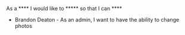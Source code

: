 As a **** I would like to ***** so that I can ****
* Brandon Deaton - As an admin, I want to have the ability to change photos
